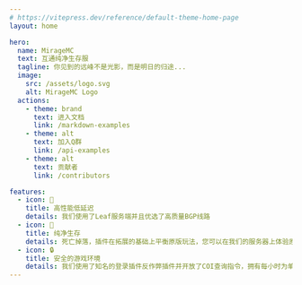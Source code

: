 ```yaml
---
# https://vitepress.dev/reference/default-theme-home-page
layout: home

hero:
  name: MirageMC
  text: 互通纯净生存服
  tagline: 你见到的远峰不是光影，而是明日的归途...
  image:
    src: /assets/logo.svg
    alt: MirageMC Logo
  actions:
    - theme: brand
      text: 进入文档
      link: /markdown-examples
    - theme: alt
      text: 加入Q群
      link: /api-examples
    - theme: alt
      text: 贡献者
      link: /contributors

features:
  - icon: 🚀
    title: 高性能低延迟
    details: 我们使用了Leaf服务端并且优选了高质量BGP线路
  - icon: 🌿
    title: 纯净生存
    details: 死亡掉落，插件在拓展的基础上平衡原版玩法，您可以在我们的服务器上体验原汁原味的Minecraft
  - icon: 🔒
    title: 安全的游戏环境
    details: 我们使用了知名的登录插件反作弊插件并开放了COI查询指令，拥有每小时为单位的自动备份和区域回档功能
---
```


<Home />
